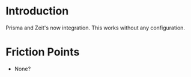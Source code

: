 # Introduction

Prisma and Zeit's now integration. This works without any configuration.

# Friction Points

- None?
